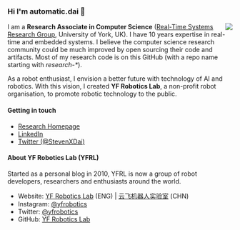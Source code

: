 ### Hi I'm automatic.dai 👋

<img align="right" src="https://github-readme-stats.vercel.app/api?username=automaticdai&show_icons=true&icon_color=0366d6&text_color=24292e&bg_color=ffffff&hide_title=true" />

I am a **Research Associate in Computer Science** ([Real-Time Systems Research Group](https://www.cs.york.ac.uk/rts/), University of York, UK). I have 10 years expertise in real-time and embedded systems. I believe the computer science research community could be much improved by open sourcing their code and artifacts. Most of my research code is on this GitHub (with a repo name starting with *research-\**). 

As a robot enthusiast, I envision a better future with technology of AI and robotics. With this vision, I created **YF Robotics Lab**, a non-profit robot organisation, to promote robotic technology to the public.


#### Getting in touch
- [Research Homepage](https://www.xiaotiandai.com)
- [LinkedIn](https://www.linkedin.com/in/xdai3/)
- [Twitter (@StevenXDai)](https://twitter.com/stevenxdai)

#### About YF Robotics Lab (YFRL)
Started as a personal blog in 2010, YFRL is now a group of robot developers, researchers and enthusiasts around the world.
- Website: [YF Robotics Lab](https://yfrobotics.github.io/) (ENG) | [云飞机器人实验室](https://www.yfworld.com) (CHN)
- Instagram: [@yfrobotics](https://www.instagram.com/yfrobotics/)
- Twitter: [@yfrobotics](https://twitter.com/yfrobotics)
- GitHub: [YF Robotics Lab](https://github.com/yfrobotics)
